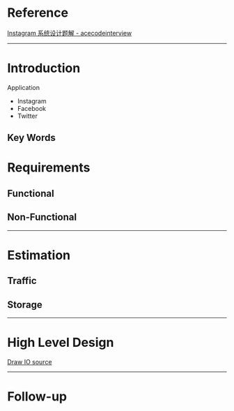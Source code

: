 # Reference

[Instagram 系统设计题解 - acecodeinterview](]https://acecodeinterview.com/instagram/)

--- 
# Introduction
Application
 - Instagram
 - Facebook
 - Twitter

## Key Words

# Requirements
## **Functional**
## **Non-Functional**
---
# Estimation
## **Traffic**
## **Storage**
---
# High Level Design
[Draw IO source]()

---
# Follow-up


<!--stackedit_data:
eyJoaXN0b3J5IjpbNTM1NzEyMzc2LC0xNjY0ODU3MTc3XX0=
-->